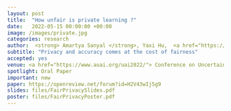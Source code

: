 ```yaml
---
layout: post
title:  "How unfair is private learning ?"
date:   2022-05-15 00:00:00 +00:00
image: /images/private.jpg
categories: research
author:  <strong> Amartya Sanyal </strong>, Yaxi Hu,  <a href="https://sml.inf.ethz.ch/group/fannyy/"> Fanny Yang</a>
subtitle: "Privacy and accuracy comes at the cost of fairness"
accepted: yes
venue: <a href="https://www.auai.org/uai2022/"> Conference on Uncertainty in Artificial Intelligence (UAI) </a>
spotlight: Oral Paper
important: new
paper: https://openreview.net/forum?id=H2V43wIj5g9
slides: files/FairPrivacySlides.pdf
poster: files/FairPrivacyPoster.pdf
---
```


